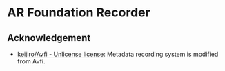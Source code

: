 # AR Foundation Recorder

## Acknowledgement

- [keijiro/Avfi - Unlicense license](https://github.com/keijiro/Avfi): Metadata recording system is modified from Avfi.
